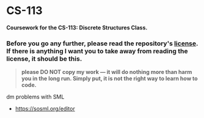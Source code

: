# CS-113  
**Coursework for the CS-113: Discrete Structures Class.**
### Before you go any further, please read the repository's [license](https://github.com/kayleyseow/CS-102/blob/master/LICENSE.md). If there is anything I want you to take away from reading the license, it should be this.  
> **please DO NOT copy my work — it will do nothing more than harm you in the long run. Simply put, it is not the right way to learn how to code.**  

dm problems with SML
- https://sosml.org/editor
